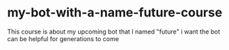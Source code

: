 # my-bot-with-a-name-future-course
This course is about my upcoming bot that I named "future" i want the bot can be helpful for generations to come 
